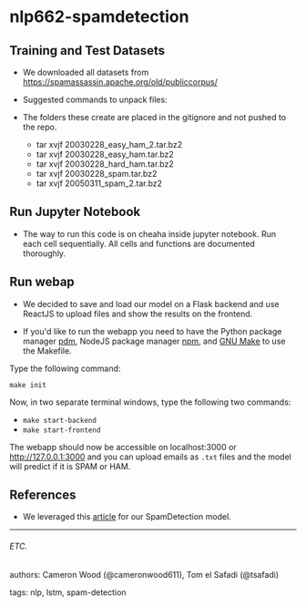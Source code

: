 # nlp662-spamdetection



## Training and Test Datasets

 - We downloaded all datasets from https://spamassassin.apache.org/old/publiccorpus/

 - Suggested commands to unpack files:
 - The folders these create are placed in the gitignore and not pushed to the repo.

 
    + tar xvjf 20030228_easy_ham_2.tar.bz2
    + tar xvjf 20030228_easy_ham.tar.bz2
    + tar xvjf 20030228_hard_ham.tar.bz2
    + tar xvjf 20030228_spam.tar.bz2
    + tar xvjf 20050311_spam_2.tar.bz2


## Run Jupyter Notebook

 - The way to run this code is on cheaha inside jupyter notebook. Run each cell sequentially. All cells and functions are documented thoroughly.

## Run webap

 - We decided to save and load our model on a Flask backend and use ReactJS to upload files and show the results on the frontend.

 - If you'd like to run the webapp you need to have the Python package manager [pdm](https://pdm.fming.dev/), NodeJS package manager [npm](https://docs.npmjs.com/downloading-and-installing-node-js-and-npm), and [GNU Make](https://www.gnu.org/software/make/) to use the Makefile.

Type the following command:

`make init`

Now, in two separate terminal windows, type the following two commands:
 - `make start-backend`
 - `make start-frontend`

The webapp should now be accessible on localhost:3000 or http://127.0.0.1:3000 and you can upload emails as `.txt` files and the model will predict if it is SPAM or HAM.

## References

 - We leveraged this [article](https://towardsdatascience.com/spam-detection-in-emails-de0398ea3b48) for our SpamDetection model.

---

###### ETC.
authors: Cameron Wood (@cameronwood611), Tom el Safadi (@tsafadi)

tags: nlp, lstm, spam-detection